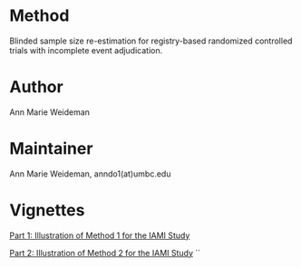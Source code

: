 # Method
Blinded sample size re-estimation for registry-based randomized controlled trials with incomplete event adjudication.

# Author
Ann Marie Weideman

# Maintainer
Ann Marie Weideman, anndo1(at)umbc.edu

# Vignettes
[Part 1: Illustration of Method 1 for the IAMI Study](https://htmlpreview.github.io/?https://github.com/annweideman/blinded_ssr_rrcts/blob/main/case_study/vignette_method1.html)

[Part 2: Illustration of Method 2 for the IAMI Study](https://htmlpreview.github.io/?https://github.com/annweideman/blinded_ssr_rrcts/blob/main/case_study/vignette_method2.html)
``

